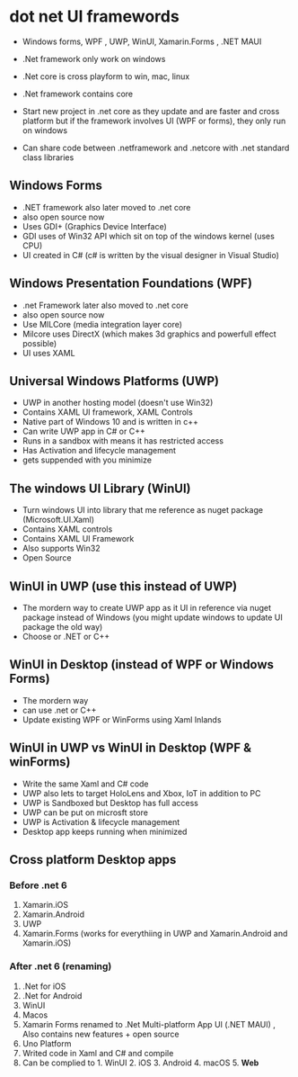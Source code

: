 # dot net UI framewords

- Windows forms, WPF , UWP, WinUI, Xamarin.Forms , .NET MAUI

- .Net framework only work on windows
- .Net core is cross playform to win, mac, linux
- .Net framework contains core
- Start new project in .net core as they update and are faster and cross platform but if the framework involves UI (WPF or forms), they only run on windows
- Can share code between .netframework and .netcore with .net standard class libraries

## Windows Forms
- .NET framework also later moved to .net core
- also open source now
- Uses GDI+ (Graphics Device Interface)
- GDI uses of Win32 API which sit on top of the windows kernel (uses CPU)
- UI created in C# (c# is written by the visual designer in Visual Studio)

## Windows Presentation Foundations (WPF)
- .net Framework later also moved to .net core
- also open source now
- Use MILCore (media integration layer core)
- Milcore uses DirectX (which makes 3d graphics and powerfull effect possible)
- UI uses XAML

## Universal Windows Platforms (UWP)
- UWP in another hosting model (doesn't use Win32)
- Contains XAML UI framework, XAML Controls
- Native part of Windows 10 and is written in c++
- Can write UWP app in C# or C++
- Runs in a sandbox with means it has restricted access
- Has Activation and lifecycle management
- gets suppended with you minimize

## The windows UI Library (WinUI)
- Turn windows UI into library that me reference as nuget package (Microsoft.UI.Xaml)
- Contains XAML controls
- Contains XAML UI Framework
- Also supports Win32
- Open Source

## WinUI in UWP (use this instead of UWP)
- The mordern way to create UWP app as it UI in reference via nuget package instead of Windows (you might update windows to update UI package the old way)
- Choose or .NET or C++

## WinUI in Desktop (instead of WPF or Windows Forms)
- The mordern way
- can use .net or C++
- Update existing WPF or WinForms using Xaml Inlands


## WinUI in UWP vs WinUI in Desktop (WPF & winForms)
- Write the same Xaml and C# code
- UWP also lets to target HoloLens and Xbox, IoT in addition to PC
- UWP is Sandboxed but Desktop has full access
- UWP can be put on microsft store
- UWP is Activation & lifecycle management
- Desktop app keeps running when minimized

## Cross platform Desktop apps
### Before .net 6
1. Xamarin.iOS
2. Xamarin.Android
3. UWP
4. Xamarin.Forms (works for everythiing in UWP and Xamarin.Android and Xamarin.iOS)
### After .net 6 (renaming)
1. .Net for iOS
2. .Net for Android
3. WinUI
4. Macos
5. Xamarin Forms renamed to .Net Multi-platform App UI (.NET MAUI) , Also contains new features + open source
6. Uno Platform 
  1. Writed code in Xaml and C# and compile
  2. Can be complied to
    1. WinUI
    2. iOS
    3. Android
    4. macOS
    5. **Web**

